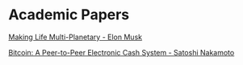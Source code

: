 # Academic Papers

[Making Life Multi-Planetary - Elon Musk](https://www.liebertpub.com/doi/10.1089/space.2018.29013.emu)

[Bitcoin: A Peer-to-Peer Electronic Cash System - Satoshi Nakamoto](https://bitcoin.org/bitcoin.pdf)
